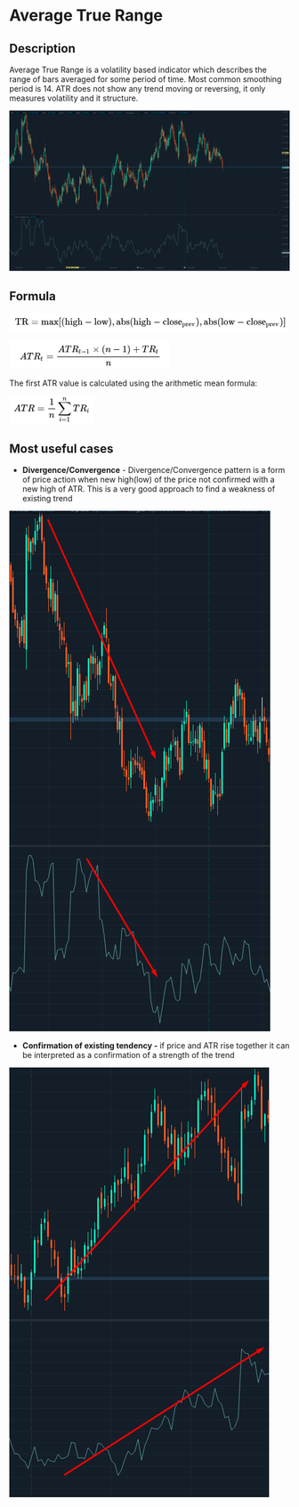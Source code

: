 # Average True Range

## Description 

Average True Range is a volatility based indicator which describes the range of  bars averaged for some period of time. Most common smoothing period is 14. ATR does not show any trend moving or reversing, it only measures volatility and it structure.

![](../../../../.gitbook/assets/screenshot_3%20%281%29.png)

## Formula

![](../../../../.gitbook/assets/image%20%286%29.png)

![](../../../../.gitbook/assets/image%20%282%29.png)

 The first ATR value is calculated using the arithmetic mean formula:

![](../../../../.gitbook/assets/image%20%285%29.png)

## Most useful cases

* **Divergence/Convergence** - Divergence/Convergence pattern is a form of price action when new high\(low\) of the price not confirmed with a new high of  ATR. This is a very good approach to find a weakness of existing trend

![](../../../../.gitbook/assets/image%20%283%29.png)

* **Confirmation of existing tendency -** if price and ATR rise together it can be interpreted as a confirmation of a strength of the trend

![](../../../../.gitbook/assets/image%20%284%29.png)



